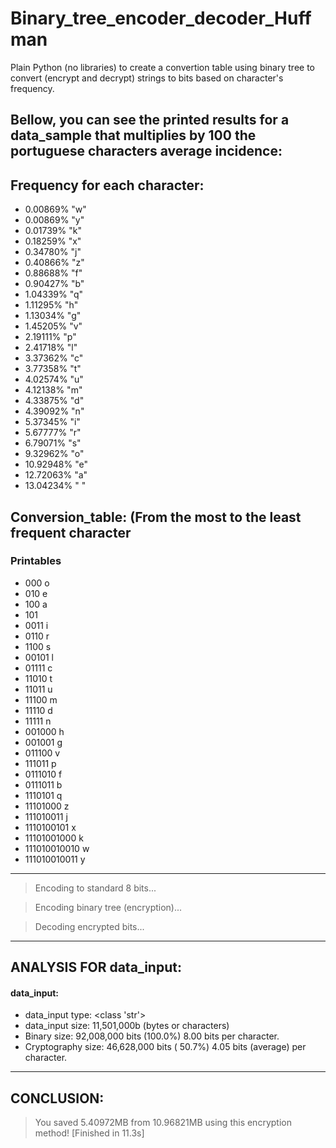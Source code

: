 # Binary_tree_encoder_decoder_Huffman
Plain Python (no libraries) to create a convertion table using binary tree to convert (encrypt and decrypt) strings to bits based on character's frequency.

## Bellow, you can see the printed results for a data_sample that multiplies by 100 the portuguese characters average incidence:


## Frequency for each character:

- 0.00869%	 "w"
- 0.00869%	 "y"
- 0.01739%	 "k"
- 0.18259%	 "x"
- 0.34780%	 "j"
- 0.40866%	 "z"
- 0.88688%	 "f"
- 0.90427%	 "b"
- 1.04339%	 "q"
- 1.11295%	 "h"
- 1.13034%	 "g"
- 1.45205%	 "v"
- 2.19111%	 "p"
- 2.41718%	 "l"
- 3.37362%	 "c"
- 3.77358%	 "t"
- 4.02574%	 "u"
- 4.12138%	 "m"
- 4.33875%	 "d"
- 4.39092%	 "n"
- 5.37345%	 "i"
- 5.67777%	 "r"
- 6.79071%	 "s"
- 9.32962%	 "o"
- 10.92948%	 "e"
- 12.72063%	 "a"
- 13.04234%	 " "

## Conversion_table: (From the most to the least frequent character

### Printables
- 000                           	o         
- 010                           	e         
- 100                           	a         
- 101                           	          
- 0011                          	i         
- 0110                          	r         
- 1100                          	s         
- 00101                         	l         
- 01111                         	c         
- 11010                         	t         
- 11011                         	u         
- 11100                         	m         
- 11110                         	d         
- 11111                         	n         
- 001000                        	h         
- 001001                        	g         
- 011100                        	v         
- 111011                        	p         
- 0111010                       	f         
- 0111011                       	b         
- 1110101                       	q         
- 11101000                      	z         
- 111010011                     	j         
- 1110100101                    	x         
- 11101001000                   	k         
- 111010010010                  	w         
- 111010010011                  	y         
----------------------------------------------------------------------------------------------------
> Encoding to standard 8 bits...

> Encoding binary tree (encryption)...

> Decoding encrypted bits...
____________________________________________________________________________________________________ 
## ANALYSIS FOR data_input:

#### data_input:
                                                                                                    

- data_input type:   <class 'str'>
- data_input size:   11,501,000b (bytes or characters)
- Binary size:       92,008,000 bits (100.0%)	8.00 bits per character.
- Cryptography size: 46,628,000 bits ( 50.7%)	4.05 bits (average) per character.
____________________________________________________________________________________________________ 
## CONCLUSION:

> You saved 5.40972MB from 10.96821MB using this encryption method!
[Finished in 11.3s]
